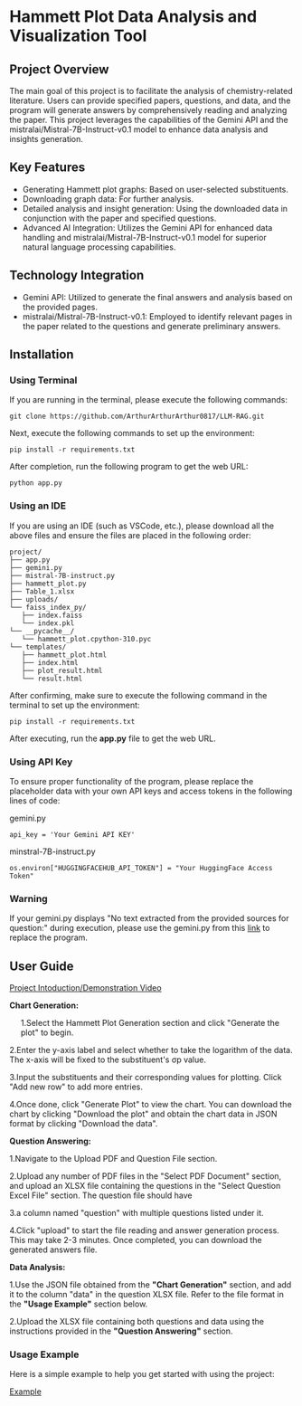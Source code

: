 # Hammett Plot Data Analysis and Visualization Tool

## Project Overview
The main goal of this project is to facilitate the analysis of chemistry-related literature. Users can provide specified papers, questions, and data, and the program will generate answers by comprehensively reading and analyzing the paper. This project leverages the capabilities of the Gemini API and the mistralai/Mistral-7B-Instruct-v0.1 model to enhance data analysis and insights generation.

## Key Features
- Generating Hammett plot graphs: Based on user-selected substituents.
- Downloading graph data: For further analysis.
- Detailed analysis and insight generation: Using the downloaded data in conjunction with the paper and specified questions.
- Advanced AI Integration: Utilizes the Gemini API for enhanced data handling and mistralai/Mistral-7B-Instruct-v0.1 model for superior natural language processing capabilities.

## Technology Integration
- Gemini API: Utilized to generate the final answers and analysis based on the provided pages.
- mistralai/Mistral-7B-Instruct-v0.1: Employed to identify relevant pages in the paper related to the questions and generate preliminary answers.

## Installation

### Using Terminal

If you are running in the terminal, please execute the following commands:

    git clone https://github.com/ArthurArthurArthur0817/LLM-RAG.git

Next, execute the following commands to set up the environment:

    pip install -r requirements.txt

After completion, run the following program to get the web URL:

    python app.py

### Using an IDE

If you are using an IDE (such as VSCode, etc.), please download all the above files and ensure the files are placed in the following order:

 ```
project/
├── app.py
├── gemini.py
├── mistral-7B-instruct.py
├── hammett_plot.py
├── Table_1.xlsx
├── uploads/
└── faiss_index_py/
    ├── index.faiss
    └── index.pkl
└── __pycache__/
    └── hammett_plot.cpython-310.pyc
└── templates/
    ├── hammett_plot.html
    ├── index.html
    ├── plot_result.html
    └── result.html
```

After confirming, make sure to execute the following command in the terminal to set up the environment:

    pip install -r requirements.txt

After executing, run the **app.py** file to get the web URL.

### Using API Key

To ensure proper functionality of the program, please replace the placeholder data with your own API keys and access tokens in the following lines of code:

gemini.py

    api_key = 'Your Gemini API KEY'
    
minstral-7B-instruct.py

    os.environ["HUGGINGFACEHUB_API_TOKEN"] = "Your HuggingFace Access Token"


### Warning

If your gemini.py displays "No text extracted from the provided sources for question:" during execution, please use the gemini.py from this [link](https://github.com/ArthurArthurArthur0817/Educational-Big-Data/blob/main/gemini.py(for%20google%20VM)) to replace the program.


## User Guide
[Project Intoduction/Demonstration Video](https://youtu.be/eci8HjQMh_I)


**Chart Generation:**

<p style="margin-left: 20px;">1.Select the Hammett Plot Generation section and click "Generate the plot" to begin.

2.Enter the y-axis label and select whether to take the logarithm of the data. The x-axis will be fixed to the substituent's σp value.

3.Input the substituents and their corresponding values for plotting. Click "Add new row" to add more entries.

4.Once done, click "Generate Plot" to view the chart. You can download the chart by clicking "Download the plot" and obtain the chart data in JSON format by clicking "Download the data".

**Question Answering:**

1.Navigate to the Upload PDF and Question File section.

2.Upload any number of PDF files in the "Select PDF Document" section, and upload an XLSX file containing the questions in the "Select Question Excel File" section. The question file should have 

3.a column named "question" with multiple questions listed under it.

4.Click "upload" to start the file reading and answer generation process. This may take 2-3 minutes. Once completed, you can download the generated answers file.

**Data Analysis:**

1.Use the JSON file obtained from the **"Chart Generation"** section, and add it to the column "data" in the question XLSX file. Refer to the file format in the **"Usage Example"** section below.

2.Upload the XLSX file containing both questions and data using the instructions provided in the **"Question Answering"** section.

### Usage Example
Here is a simple example to help you get started with using the project:

[Example](https://github.com/ArthurArthurArthur0817/LLM-RAG/blob/main/Example.pdf)







